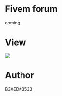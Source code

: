 # Fivem forum
coming...

# View
<img src="https://cdn.discordapp.com/attachments/670620706991767562/685813764804837398/unknown.png">


# Author
 B3XED#3533
